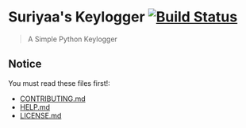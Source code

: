 # Suriyaa's Keylogger [![Build Status](https://travis-ci.org/SuriyaaKudoIsc/keylogger.svg?branch=master)](https://travis-ci.org/SuriyaaKudoIsc/keylogger)

> A Simple Python Keylogger


## Notice

You must read these files first!:

* [CONTRIBUTING.md](CONTRIBUTING.md)
* [HELP.md](HELP.md)
* [LICENSE.md](LICENSE.md)
